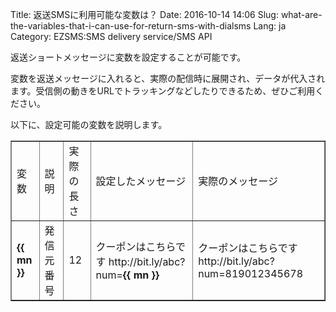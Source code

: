 Title: 返送SMSに利用可能な変数は？
Date: 2016-10-14 14:06
Slug: what-are-the-variables-that-i-can-use-for-return-sms-with-dialsms
Lang: ja
Category: EZSMS:SMS delivery service/SMS API

返送ショートメッセージに変数を設定することが可能です。

変数を返送メッセージに入れると、実際の配信時に展開され、データが代入されます。受信側の動きをURLでトラッキングなどしたりできるため、ぜひご利用ください。

以下に、設定可能の変数を説明します。

<div class="table-responsive">
  <table align="center" border="1" cellpadding="1" cellspacing="1">
    <tbody>
      <tr>
        <td>変数</td>
        <td>説明</td>
        <td>実際の長さ</td>
        <td>設定したメッセージ</td>
        <td>実際のメッセージ</td>
      </tr>
      <tr>
        <td><strong>{{ mn }}</strong> </td>
        <td>発信元番号</td>
        <td>12</td>
        <td>クーポンはこちらです http://bit.ly/abc?num=<strong>{{ mn }}</strong> </td>
        <td>クーポンはこちらです http://bit.ly/abc?num=819012345678</td>
      </tr>
    </tbody>
  </table>
</div>